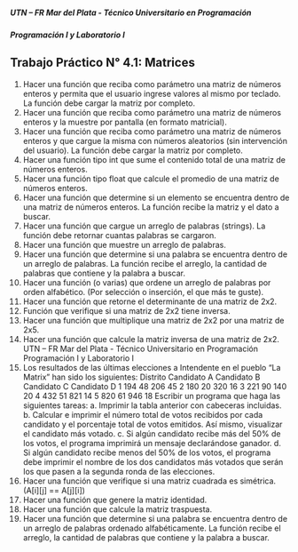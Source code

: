 ##### UTN – FR Mar del Plata - Técnico Universitario en Programación

##### Programación I y Laboratorio I

## Trabajo Práctico N° 4.1: Matrices

1. Hacer una función que reciba como parámetro una matriz de números enteros y permita que
el usuario ingrese valores al mismo por teclado. La función debe cargar la matriz por
completo.
2. Hacer una función que reciba como parámetro una matriz de números enteros y la muestre
por pantalla (en formato matricial).
3. Hacer una función que reciba como parámetro una matriz de números enteros y que cargue
la misma con números aleatorios (sin intervención del usuario). La función debe cargar la
matriz por completo.
4. Hacer una función tipo int que sume el contenido total de una matriz de números enteros.
5. Hacer una función tipo float que calcule el promedio de una matriz de números enteros.
6. Hacer una función que determine si un elemento se encuentra dentro de una matriz de
números enteros. La función recibe la matriz y el dato a buscar.
7. Hacer una función que cargue un arreglo de palabras (strings). La función debe retornar
cuantas palabras se cargaron.
8. Hacer una función que muestre un arreglo de palabras.
9. Hacer una función que determine si una palabra se encuentra dentro de un arreglo de
palabras. La función recibe el arreglo, la cantidad de palabras que contiene y la palabra a
buscar.
10. Hacer una función (o varias) que ordene un arreglo de palabras por orden alfabético. (Por
selección o inserción, el que más te guste).
11. Hacer una función que retorne el determinante de una matriz de 2x2.
12. Función que verifique si una matriz de 2x2 tiene inversa.
13. Hacer una función que multiplique una matriz de 2x2 por una matriz de 2x5.
14. Hacer una función que calcule la matriz inversa de una matriz de 2x2.
UTN – FR Mar del Plata - Técnico Universitario en Programación
Programación I y Laboratorio I
15. Los resultados de las últimas elecciones a Intendente en el pueblo “La Matrix” han sido los
siguientes:
Distrito Candidato A Candidato B Candidato C Candidato D
1 194 48 206 45
2 180 20 320 16
3 221 90 140 20
4 432 51 821 14
5 820 61 946 18
Escribir un programa que haga las siguientes tareas:
a. Imprimir la tabla anterior con cabeceras incluidas.
b. Calcular e imprimir el número total de votos recibidos por cada candidato y el porcentaje
total de votos emitidos. Así mismo, visualizar el candidato más votado.
c. Si algún candidato recibe más del 50% de los votos, el programa imprimirá un mensaje
declarándose ganador.
d. Si algún candidato recibe menos del 50% de los votos, el programa debe imprimir el
nombre de los dos candidatos más votados que serán los que pasen a la segunda ronda de
las elecciones.
16. Hacer una función que verifique si una matriz cuadrada es simétrica. (A[i][j] == A[j][i])
17. Hacer una función que genere la matriz identidad.
18. Hacer una función que calcule la matriz traspuesta.
19. Hacer una función que determine si una palabra se encuentra dentro de un arreglo de
palabras ordenado alfabéticamente. La función recibe el arreglo, la cantidad de palabras que
contiene y la palabra a buscar.
